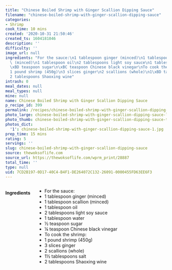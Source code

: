 ```yaml
---
title: "Chinese Boiled Shrimp with Ginger Scallion Dipping Sauce"
filename: "chinese-boiled-shrimp-with-ginger-scallion-dipping-sauce"
categories:
- Shrimp
cook_time: 10 mins
created: '2020-10-31 21:50:46'
created_ts: 1604181046
description: ''
difficulty: ''
image_url: null
ingredients: "For the sauce:\n1 tablespoon ginger (minced)\n1 tablespoon scallion\
  \ (minced)\n1 tablespoon oil\n2 tablespoons light soy sauce\n1 tablespoon water\n\
  \xBD teaspoon sugar\n\xBC teaspoon Chinese black vinegar\nTo cook the shrimp:\n\
  1 pound shrimp (450g)\n3 slices ginger\n2 scallions (whole)\n1\xBD tablespoons salt\n\
  2 tablespoons Shaoxing wine"
intrash: 0
meal_dates: null
meal_types: null
mine: null
name: Chinese Boiled Shrimp with Ginger Scallion Dipping Sauce
p_recipe_id: 399
permalink: /recipes/chinese-boiled-shrimp-with-ginger-scallion-dipping-sauce
photo_large: chinese-boiled-shrimp-with-ginger-scallion-dipping-sauce-large.jpg
photo_thumb: chinese-boiled-shrimp-with-ginger-scallion-dipping-sauce-thumb.jpg
photos_dict:
  '1': chinese-boiled-shrimp-with-ginger-scallion-dipping-sauce-1.jpg
prep_time: 15 mins
rating: 5
servings: ''
slug: chinese-boiled-shrimp-with-ginger-scallion-dipping-sauce
source: thewoksoflife.com
source_url: https://thewoksoflife.com/wprm_print/28887
total_time: ''
type: null
uid: 7CD2B197-0D17-40C4-B4F1-DE264072C132-26091-0000455FD63EE6F3
---
```

<div class="large-8 medium-7 columns" id="writeup">	</div><!-- #writeup -->
</div><!-- #row-one -->
<div class="row" id="row-two">	<div class="medium-4 small-5 columns" id="ingredients"><h4>Ingredients</h4><div class="box box-ingredients content"><ul>
<li>For the sauce:</li>
<li>1 tablespoon ginger (minced)</li>
<li>1 tablespoon scallion (minced)</li>
<li>1 tablespoon oil</li>
<li>2 tablespoons light soy sauce</li>
<li>1 tablespoon water</li>
<li>½ teaspoon sugar</li>
<li>¼ teaspoon Chinese black vinegar</li>
<li>To cook the shrimp:</li>
<li>1 pound shrimp (450g)</li>
<li>3 slices ginger</li>
<li>2 scallions (whole)</li>
<li>1½ tablespoons salt</li>
<li>2 tablespoons Shaoxing wine</li>
</ul>
</div>	</div>	<div class="medium-6 small-7 columns" id="directions">	</div>